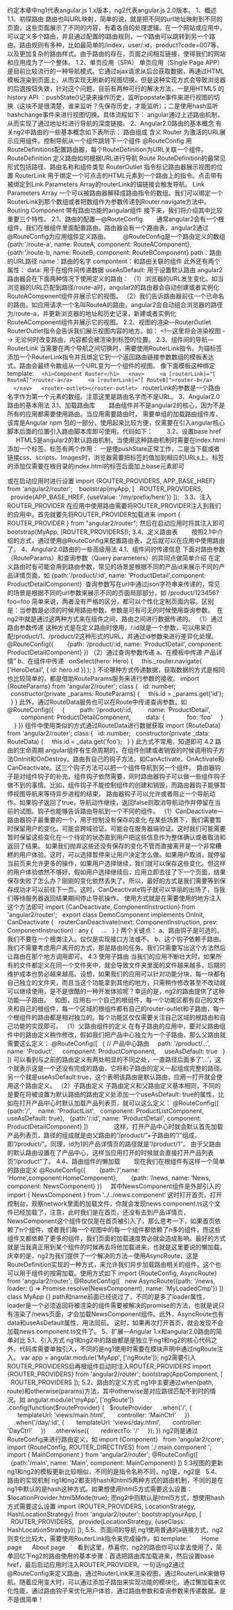 约定本章中ng1代表angular.js 1.x版本，ng2代表angular.js 2.0版本。
1、概述
1.1、初探路由
路由也叫URL映射，简单的说，就是把不同的url地址映射到不同的页面，这些页面展示了不同的内容，有着各自的处理逻辑。在一个网站或应用中，可以定义多个路由，并且通过配置的l路由规则，一个路由可以跳转到另一个路由。路由规则有多种，比如最简单的/index，user/:id，product?code=007等，以及更加复杂的路由样式。由于路由的存在，页面之间相互链接，使得我们的网站和应用成为了一个整体。
1.2、单页应用（SPA）
单页应用（Single Page APP）是目前比较流行的一种导航模式。它通过ajax请求从后台获取数据，再通过HTML模板渲染到页面上，从而实现无刷新的视图切换。但是这种实现方式会导致浏览器的后退按钮失效，针对这个问题，目前有两种可行的解决方法，一是用HTML5 的history API ：pushState()记录来操作历史，监听popstate事件来进行视图的切换（这块不是很清楚，谁来监听？先保存历史，才能监听）；二是使用hash监听hashchange事件来进行视图切换。具体流程如下：
angular通过上述路由机制，从而实现了通过地址栏进行导航的深度链接。
2、Angular2.0路由的基本概念
有关ng2中路由的一些基本概念如下表所示：
路由组成	含义
Router	为激活的URL展示应用组件。控制导航从一个组件跳转下一个组件
@RouteConfig	用RouteDefinitions配置路由器，每个RouteDefinition为URL关联一个组件。
RouteDefinition	定义路由如何根据URL进行导航
Route	RouteDefinition的最常见形式包括路径、路由名称和组件类型
RouterOutlet	<router-outlet>指令标记路由器展示视图的位置
RouterLink	用于绑定一个可点击的HTML元素到一个路由上的指令。点击带有被绑定到Link Parameters Array的routerLink的锚链接会触发导航。
Link Parameters Array	一个可以被路由器解释成路由指令的数组。我们可以绑定一个RouterLink到那个数组或者把数组作为参数传递到Router.navigate方法中。
Routing Component	带有路由功能的angular组件
接下来，我们将介绍其中比较重要三个特性。
2.1、路由的配置—@RouteConfig
       通常angular2会有一个根组件，我们在根组件里面配置路由。路由器会有一个路由表，angular2通过@RouteConfig为应用组件定义路由。
       @RouteConfig是一个路由定义的数组
{path:'/route-a', name: RouteA, component: RouteAComponent},
{path:'/route-b, name: RouteB, component: RouteBComponent}
path：路由的URL路径
name：路由的名字
compontent：和路由关联的组件
此外还有两个属性：
data: 用于在组件间传递数据
useAsDefault: 用于设置默认路由
angular2路由器会在下面两种情况下使用定义的路由：
（1）浏览器的URL发生变化。如当浏览器的URL匹配到路径/route-a时，angular2的路由器会自动创建或者实例化RouteAComponent组件并展示它的视图。
（2）我们告诉路由器前往一个已命名的路由。如应用请求一个名叫RouteA的路由，angular2会自动组合浏览器的路径为/route-a，并更新浏览器的地址和历史记录，新建或者实例化RouteAComponent组件并展示它的视图。
2.2、视图的渲染—RouterOutlet
RouterOutlet指令会告诉我们展示视图内容的地方。如：
<!—这里将会渲染视图 -->
<router-outlet></router-outlet>
无论何时改变路由，内容都会被渲染到<router-outlet>标签的位置。
2.3、组件间的导航— RouterLink
当需要在两个导航之间切换时，需要使用RouterLink指令。为锚标签添加一个RouterLink指令并且绑定它到一个返回路由链接参数数组的模板表达式。路由会最终令数组从一个URL变为一个组件的视图。
像下面模板这种绑定
template: `
  <h1>Component Router</h1>
  <nav>
    <a [routerLink]="[ RouteA]">router-a</a>
    <a [routerLink]="[ RouteB]">router-b</a>
  </nav>
  <router-outlet></router-outlet>
`
 
routerLink的参数是一个路由名字作为第一个元素的数组。注意这里是路由名字而不是URL。
3、Angular2.0路由的基本用法
3.1、加载路由库
       路由组件并不是angular2的核心，因为不是所有的应用都需要使用路由。当应用需要路由时， 需要单组的加载路由组件库，该库是Angular npm 包的一部分，使用起来比较方便，仅需要在引入angular核心脚本后面的位置引入路由脚本库即可使用。代码如下：
       <script src="node_modules/angular2/bundles/router.dev.js"></script>
3.2、设置base href
       HTML5是angular2的默认路由机制，当使用这种路由机制时需要在index.html添加一个<base href>标签。<base href>标签有两个作用： 一是使pushState正常工作，二是当下载或者链接css、scripts、Images时，浏览器需要把<base href>标签的值加到相应的URLs上。<base href>标签的添加仅需要在根目录的index.html的<head>标签后面加上base元素即可
<base href="/">
或在启动应用时进行设置
import {ROUTER_PROVIDERS, APP_BASE_HREF} from 'angular2/router';
  
bootstrap(myApp, [
  ROUTER_PROVIDERS,
  provide(APP_BASE_HREF, {useValue: '/my/prefix/here'})
]);
 
3.3、注入ROUTER_PROVIDER
在应用中使用路由需要将ROUTER_PROVIDER注入到我们的应用中。首先就要先将ROUTER_PROVIDER加载进来
import { ROUTER_PROVIDER } from "angular2/router";
然后在启动应用时将其注入即可
bootstrap(MyApp, [ROUTER_PROVIDERS]);
3.4、定义路由表
       按照2.1中介绍的方式，通过使用@RouteConfig来配置路由表，之后就可以在应用中使用路由了。
4、Angular2.0路由的一些高级用法
4.1、组件间的传递信息
下面对路由参数（RouteParams）和查询参数（Query parameters）的异同点做简单介绍
在定义路由时有可能会用到路由参数，常见的场景是根据不同的产品id来展示不同的产品详情页面，如
{path:'/product/:id', name: 'ProductDetail',component: ProductDetailComponent}
 查询参数写在url中通过json字符串来传递的，常见的场景是根据不同的url参数来展示不同的页面局部部分，如
/product/123456?foo=foo
简单来说，两者没有严格的区分，都可以个性化定制页面内容。区别是：当参数是必须的时候用路由参数，参数是可有可无的时候使用查询参数。
 在ng2中就是通过这两种方式来在组件之间、路由之间进行数据传递的。
（1）通过路由参数传递
这种方式是在定义路由时使用，/:id就是一个参数，可以用来匹配/product/1、/product/2这种形式的URL，并通过id参数来进行差异化处理。
@RouteConfig({
       {path: ‘/product/:id, name: ‘ProductDetail’, component: ProductDetailComponent}
})
（2）通过查询参数传递
a、在模板中传递
<a [routerLink]=”[‘ ProductDetail’, {id: 1}]”>产品详情</a>”
b、在组件中传递  
onSelect(hero: Hero) {
    this._router.navigate( ['HeroDetail', { id: hero.id }] );
}
不论哪种方式传递数据，获取数据的方式是相同也比较简单的，都是借助RouteParams服务来进行参数的接收。
import {RouteParams} from 'angular2/router';
class {
  id: number;
  constructor(private _params: RouteParams) {
    this.id = _params.get('id');
  }
}
此外，通过RouteData服务也可以在Route中传递查询参数。如
@RouteConfig({
    {
        path: ‘/product/:id,
        name: ‘ProductDetail’,
        component: ProductDetailComponent,
        data: {
            foo: ‘foo’
    }
    }
})
组件中使用类似的方式通过RouteData进行数据获取
import {RouteData} from 'angular2/router';
class {
  id: number;
  constructor(private _data: RouteData) {
    this.id = _data.get('foo');
  }
}
此方式不常用，知道即可
4.2 路由的生命周期
angular组件有生命周期的，在组件创建或者销毁的时候调用钩子方法OnInit和OnDestroy。路由有自己的钩子方法，如CanActivate，OnActivate和CanDeactivate。这三个钩子方法可以把一个组件导航到另一个组件。
路由器钩子是对组件钩子的补充。组件钩子依然需要，同时路由器钩子可以做一些组件钩子做不到的事情。比如，组件钩子不能控制组件的创建和销毁，而路由器钩子能够暂停视图导航来等待异步进程的结束。
路由器钩子可以允许或者阻止一个导航动作。如果钩子返回了true，导航动作继续，返回false则取消导航动作并停留在当前的试图。钩子也能够告诉路由导航到一个不同的组件。
（1）CanDeactivate—路由器钩子最重要的一个，用于控制没有保存的变化
在某些场景下，我们需要暂时保留用户的变化。可能会跨域验证。可能会在服务器端验证。这时我们可能需要暂时保留这些变化在一个待定的状态直到用户把这些信息作为整体确认或者取消和返回了结果。
如果我们抛弃这些还没有保存的变化不管而直接离开是一个非常糟糕的用户体验。这时，可以选择暂停来让用户决定怎么做。如果用户取消，就停留当前页来允许更多的操作，如果用户选择继续，我们就可以保存这些变化。但这样的用户体验依然不够好，假如用户选择继续后，应用立即去往了下一个页面，结果保存失败了怎么办？刚刚的变化依然丢失了。所以，最好的方式是我们需要等到保存成功才可以前往下一页。这时，CanDeactivate钩子就可以华丽的出场了，当我们等待服务器返回结果期间停止导航操作。
使用方式就是在需要使用的地方注入这个方法即可
import {CanDeactivate, ComponentInstruction} from 'angular2/router';
 
export class DemoComponent implements OnInit, CanDeactivate {
  routerCanDeactivate(next: ComponentInstruction, prev: ComponentInstruction) : any {
    …
  }
}
两个关键点：
a、路由钩子是可选的。我们不要在一个根类注入。仅仅是实现接口方法或不。
b、这个钩子依赖于路由。我们不需要考虑用户离开的方式，那是路由的任务。我们只需要写出这个方法然后让路由在那个地方调用即可。
4.3 使用子路由
当我们的应用不断壮大时，如果所有的文件都定义在同一个文件夹中，就会导致文件夹里面的文件越来越多，后期的维护成本也势必越来越高。设想，如果我们的应用可以针对功能分块，每一块都有自己独立的文件夹，而且当这个功能拿到其他的地方，只需稍作修改甚至不改动就可以继续使用，是不是很酷的一种开发体验呢？幸运的是，ng2的路由提供了这种功能—子路由。
 
如图，应用右一个自己的根组件，每一个功能区都有自己的文件夹和自己的根组件，每一个区域的根组件都有自己的router-outlet和子路由，每一个根组件的路由都是相对独立的。每个功能区仅仅需要关注自己区域的根路由和自己功能的实现即可。
（1）父路由组件的定义
在有子路由的应用中，要对父路由组件中的路由定义稍作修改，假如我们把产品中心独立为一个子路由，那么父路由就需要这么定义：
@RouteConfig([
  { // 产品中心路由
    path: '/product/...',
    name: 'Product',
    component: ProductComponent,
    useAsDefault: true
  }
])
可以看到与之前的路由定义有两处明显的不同之处，一直路径后面多了’…’，这个就表示这是一个还没有完成的路由，它将和子路由的定义一起组成完整的路径。另一个就是useAsDefault:true，这个表明该路由是默认路由，应用一打开就会使用这个路由定义。
（2）子路由定义
子路由定义和父路由定义基本相同，不同的是要在将被设置为默认路由的路由定义处添加一个useAsDefault: true的属性，比如在打开产品中心时默认加载产品列表页，就可以这么定义：
@RouteConfig([
  {path:'/',    name: 'ProductList',   component: ProductListComponent, useAsDefault: true},
  {path:'/:id', name: 'ProductDetail', component: ProductDetailComponent}
])              
这样，打开产品中心时就会默认首先加载产品列表页，路径的组成就是由父路由的”/product/”+子路由的”/”组成，即”/product/”。同理，id为1的产品详情页的路径就是”/product/1”。
由于父路由的默认路由设置在了产品中心，这样当应用打开的时候就会直接打开产品列表页”/product”了。
4.4、路由组件的懒加载
       现在我们在根组件有这样一个简单的路由定义
@RouteConfig({
       {path:’/’,name: ‘Home’,component:HomeComponent},
       {path: ‘/news, name: ‘News, component: NewsComponent}
})
    其中NewsComponent组件是外部引入的
import { NewsComponent } from ‘../../news.component’
    这时打开首页，打开控制台，观察network里面的加载文件，你就会发现news.component.ts这个文件已经加载了，注意，此时我们是在首页，还没有去到产品详情页，NewsComponent这个组件仅仅是在首页被引入了，那么思考一下，如果首页依赖了n个组件，或者我们每一个视图中的每一个组件都依赖了n多的组件，而这些组件又都依赖了更多的组件，我们页面的加载速度势必就会造成影响。最好的方式就是当我真正用到某个组件的时候再去将他加载进来，也就是这里要说的懒加载。
庆幸的是，ng2为我们提供了一个解决的方法—使用AsyncRoute，这是RouteDefinition实现的一种方式，来允许我们异步加载路由相关的组件。这个也可以用于组件的按需加载。使用方式如下
import {RouteConfig, AsyncRoute} from 'angular2/router';
@RouteConfig([
  new AsyncRoute({path: '/news, loader: () => Promise.resolve(NewsComponent), name:
'MyLoadedCmp'})
])
class MyApp {}
path和name前面已经说过了，不同的是多了loader属性，loader是一个必须返回将被渲染的组件需要被解决的promise的方法，也就是说只有渲染了/news页面，才会加载NewsComponent组件。此外，AsyncRoute也有data和useAsDefault属性，用法同前。
这时，如果再次打开首页，就会发现不会加载news.component.ts文件了。
5、扩展—Angular 1.x和angular2.0路由的简单对比
5.1、引入方式
ng1和ng2中的路由都是是独立于ng1和ng2的核心代码之外，代码库需要单独引入，不同的是ng1使用时需要在模块声明中通过ngRoute注入。
<script src="http://code.angularjs.org/1.2.5/angular.min.js"></script>
<script src="http://code.angularjs.org/1.2.5/angular-route.min.js"></script>
var app = angular.module('MyApp', ['ngRoute']);
ng2需要引入ROUTER_PROVIDERS后再根组件启动时注入ROUTER_PROVIDERS
import {ROUTER_PROVIDERS} from 'angular2/router';
bootstrap(AppComponent, [
  ROUTER_PROVIDERS
]);
5.2、路由的定义方式
ng1中主要通过when(path, route)和otherwise(params)方法，其中otherwise是对应路径匹配不到时的情况。如
angular.module('myApp', ['ngRoute'])
.config(function($routeProvider) {
  $routeProvider
    .when('/', {
      templateUrl: 'views/main.html',
      controller: 'MainCtrl'
    })
    .when('/day/:id', {
      templateUrl: 'views/day.html',
      controller: 'DayCtrl'
    })
    .otherwise({
      redirectTo: '/'
    });
})
ng2则是通过RouteConfig来进行路由定义，如
import {Component}   from 'angular2/core';
import {RouteConfig, ROUTER_DIRECTIVES} from './ main.component ';
  
import { MainComponent } from 'angular2/router';
@RouteConfig([
  {path:'/main', name: 'Main', component: MainComponent}
])
5.3视图的更新
ng1和ng2的模板更新比较相似，不同的是指令名称不同，ng1是<ng-view></ng-view>，ng2是<router-outlet></router-outlet>
 
5.4、路由的实现机制
ng1和ng2都支持hash和html5两种方式的路由机制，不同的是在ng1中默认的是hash这种方式。如果想使用html5方式需要这么设置：
$locationProvider.html5Mode(true);
而ng2中则默认是html5方式，想使用hash方式需要这么设置
import {ROUTER_PROVIDERS, LocationStrategy, HashLocationStrategy} from 'angular2/router';
bootstrap(yourApp, [
  ROUTER_PROVIDERS,
  provide(LocationStrategy, {useClass: HashLocationStrategy})
]);
5.5、页面间的导航
ng1使用普通的a链接方式，ng2则变化比较大，需要使用RouterLink指令来完成操作。如
template: `
     <a [routerLink]="['./Home']">Home page</a>
     <a [routerLink]="['./About']">About page</a>
  `
 
看到这里，恭喜你，ng2的路由你可以拿去使用了，简单回忆下ng2的路由使用的基本步骤：首选把路由库加载进来，然后设置base href，最后启动应用时注入ROUTER_PROVIDER。一句话ng2通过@RouteConfig来定义路由，通过RouterLink来渲染视图，通过RouterLink来做导航。随着应用变大时，可以通过添加子路由来实现功能的模块化，通过懒加载来优化性能，通过路由钩子来优化用户体验，通过路由参数和查询参数来传递数据。是不是很简单！

